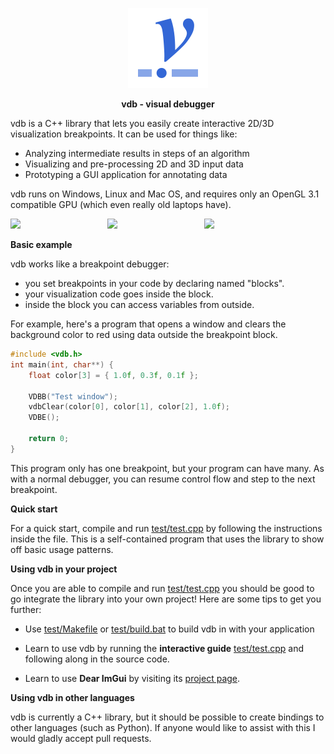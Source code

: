 <p align="center"><img width="128" height="128" src="doc/vdb-logo.svg"></p>
<p align="center"><b>vdb - visual debugger</b></p>

vdb is a C++ library that lets you easily create interactive 2D/3D visualization breakpoints. It can be used for things like:

* Analyzing intermediate results in steps of an algorithm
* Visualizing and pre-processing 2D and 3D input data
* Prototyping a GUI application for annotating data

vdb runs on Windows, Linux and Mac OS, and requires only an OpenGL 3.1 compatible GPU (which even really old laptops have).

<a href="https://lightbits.github.io/gallery/vdb-1.png"><img style="float:none;display:inline-block;width:30%;" src="https://lightbits.github.io/gallery/vdb-1.png"/></a>
<a href="https://lightbits.github.io/gallery/vdb-2.png"><img style="float:none;display:inline-block;width:30%;" src="https://lightbits.github.io/gallery/vdb-2.png"/></a>
<a href="https://lightbits.github.io/gallery/vdb-3.png"><img style="float:none;display:inline-block;width:30%;" src="https://lightbits.github.io/gallery/vdb-3.png"/></a>

**Basic example**

vdb works like a breakpoint debugger:

* you set breakpoints in your code by declaring named "blocks".
* your visualization code goes inside the block.
* inside the block you can access variables from outside.

For example, here's a program that opens a window and clears the background color to red using data outside the breakpoint block.

```c++
#include <vdb.h>
int main(int, char**) {
    float color[3] = { 1.0f, 0.3f, 0.1f };

    VDBB("Test window");
    vdbClear(color[0], color[1], color[2], 1.0f);
    VDBE();

    return 0;
}
```

This program only has one breakpoint, but your program can have many. As with a normal debugger, you can resume control flow and step to the next breakpoint.

**Quick start**

For a quick start, compile and run [test/test.cpp](test/test.cpp) by following the instructions inside the file. This is a self-contained program that uses the library to show off basic usage patterns.

**Using vdb in your project**

Once you are able to compile and run [test/test.cpp](test/test.cpp) you should be good to go integrate the library into your own project! Here are some tips to get you further:

* Use [test/Makefile](test/Makefile) or [test/build.bat](test/build.bat) to build vdb in with your application

* Learn to use vdb by running the **interactive guide** [test/test.cpp](test/test.cpp) and following along in the source code.

* Learn to use **Dear ImGui** by visiting its [project page](https://github.com/ocornut/imgui/).

**Using vdb in other languages**

vdb is currently a C++ library, but it should be possible to create bindings to other languages (such as Python). If anyone would like to assist with this I would gladly accept pull requests.

